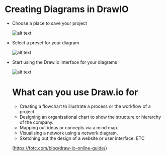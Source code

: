 # Creating Diagrams in DrawIO

- Choose a place to save your project
  
  ![alt text](https://fotc.com/app/uploads/2023/01/draw.io_.png)
  
- Select a preset for your diagram

  ![alt text](https://fotc.com/app/uploads/2023/01/draw.io-step3.png)

  
- Start using the Draw.io interface for your diagrams

  ![alt text](https://fotc.com/app/uploads/2021/08/Capture3-1-768x355.png)


  # What can you use Draw.io for

  - Creating a flowchart to illustrate a process or the workflow of a project.
  - Designing an organisational chart to show the structure or hierarchy of the company.
  - Mapping out ideas or concepts via a mind map.
  - Visualising a network using a network diagram.
  - Sketching out the design of a website or user interface. ETC

  (https://fotc.com/blog/draw-io-online-guide/)

